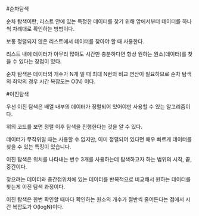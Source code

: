 #순차탐색

순차 탐색이란, 리스트 안에 있는 특정한 데이터를 찾기 위해 앞에서부터 데이터를 하나씩 차례대로 확인하는 방법이다.

보통 정렬되지 않은 리스트에서 데이터를 찾아야 할 때 사용한다.

리스트 내에 데이터가 아무리 많아도 시간만 충분하다면 항상 원하는 원소(데이터)를 찾을 수 있다는 장점이 있다.

순차 탐색은  데이터의 개수가 N개 일 때 최대 N번의 비교 연산이 필요하므로 순차 탐색의 최악의 경우 시간 복잡도는 O(N) 이다.


#이진탐색

우선 이진 탐색은 배열 내부의 데이터가 정렬되어 있어야만 사용할 수 있는 알고리즘이다.

위의 코드를 보면 정렬 이후 탐색을 진행한다는 것을 알 수 있다.

데이터가 무작위일 때는 사용할 수 없지만, 이미 정렬되어 있다면 매우 빠르게 데이터를 찾을 수 있는 특징이 있습니다.

이진 탐색은 위치를 나타내는 변수 3개를 사용하는데 탐색하고자 하는 범위의 시작, 끝, 중간이다. 

찾으려는 데이터와 중간점위치에 있는 데이터를 반복적으로 비교해서 원하는 데이터를 찾는게 이진 탐색 과정이다. 

이진 탐색은 한번 확인할 때마다 확인하는 원소의 개수가 절반씩 줄어든다는 점에서 시간 복잡도가 O(logN)이다. 
 
